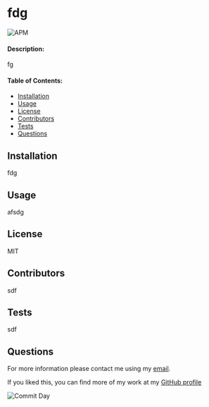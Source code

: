
# **fdg**
![APM](https://img.shields.io/apm/l/dsf)

#### **Description:**

fg

#### **Table of Contents:**

- [Installation](#Installation)
- [Usage](#Usage)
- [License](#License)
- [Contributors](#Contributors)
- [Tests](#Tests)
- [Questions](#Questions)

## Installation

fdg

## Usage

afsdg

## License

MIT

## Contributors

sdf

## Tests

sdf

## Questions

For more information please contact me using my [email](sdf).

If you liked this, you can find more of my work at my [GitHub profile](https://github.com/sdf)

![Commit Day](https://img.shields.io/github/last-commit/KKaraman/readMeGenerator?style=plastic)


